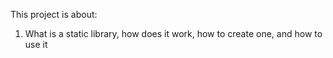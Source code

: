 This project is about:
1. What is a static library, how does it work, how to create one, and how to use it
